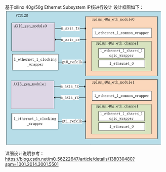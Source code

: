 基于xilinx 40g/50g Ethernet Subsystem IP核进行设计
设计框图如下：
![summary](./pic/summary.png)

详细设计说明参考：
https://blog.csdn.net/m0_56222647/article/details/138030480?spm=1001.2014.3001.5501